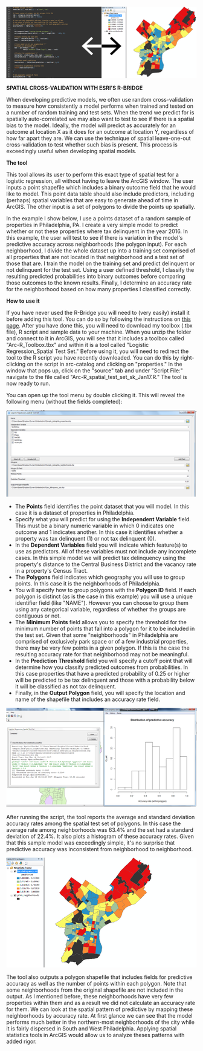 ![](https://github.com/simonkassel/R-ArcGIS/blob/master/Images/post_banner_2-01.png)

**SPATIAL CROSS-VALIDATION WITH ESRI'S R-BRIDGE**

When developing predictive models, we often use random cross-validation to measure how consistently a model performs when trained and tested on a number of random training and test sets. When the trend we predict for is spatially auto-correlated we may also want to test to see if there is a spatial bias to the model. Ideally, the model will predict as accurately for an outcome at location X as it does for an outcome at location Y, regardless of how far apart they are. We can use the technique of spatial leave-one-out cross-validation to test whether such bias is present. This process is exceedingly useful when developing spatial models. 

**The tool**

This tool allows its user to perform this exact type of spatial test for a logistic regression, all without having to leave the ArcGIS window. The user inputs a point shapefile which includes a binary outcome field that he would like to model. This point data table should also include predictors, including (perhaps) spatial variables that are easy to generate ahead of time in ArcGIS. The other input is a set of polygons to divide the points up spatially.

In the example I show below, I use a points dataset of a random sample of properties in Philadelphia, PA. I create a very simple model to predict whether or not these properties where tax delinquent in the year 2016. In this example, the user will test to see if there is variation in the model's predictive accuracy across neighborhoods (the polygon input). For each neighborhood, I divide the whole dataset up into a training set comprised of all properties that are not located in that neighborhood and a test set of those that are. I train the model on the training set and predict delinquent or not delinquent for the test set. Using a user defined threshold, I classify the resulting predicted probabilities into binary outcomes before comparing those outcomes to the known results. Finally, I determine an accuracy rate for the neighborhood based on how many properties I classified correctly.

**How to use it**

If you have never used the R-Bridge you will need to (very easily) install it before adding this tool. You can do so by following the instructions on [this page](https://github.com/R-ArcGIS/r-bridge-install). After you have done this, you will need to download my toolbox (.tbx file), R script and sample data to your machine. When you unzip the folder and connect to it in ArcGIS, you will see that it includes a toolbox called "Arc-R_Toolbox.tbx" and within it is a tool called "Logistic Regression_Spatial Test Set." Before using it, you will need to redirect the tool to the R script you have recently downloaded. You can do this by right-clicking on the script in arc-catalog and clicking on "properties." In the window that pops up, click on the "source" tab and under "Script File:" navigate to the file called "Arc-R_spatial_test_set_sk_Jan17.R." The tool is now ready to run. 

You can open up the tool menu by double clicking it. This will reveal the following menu (without the fields completed):

![](https://github.com/simonkassel/R-ArcGIS/blob/master/Images/tool_menu.png)

- The **Points** field identifies the point dataset that you will model. In this case it is a dataset of properties in Philadelphia.
- Specify what you will predict for using the **Independent Variable** field. This must be a binary numeric variable in which 0 indicates one outcome and 1 indicates another. In this case it identifies whether a property was tax delinquent (1) or not tax delinquent (0).
- In the **Dependent Variables** field you will indicate which feature(s) to use as predictors. All of these variables must not include any incomplete cases. In this simple model we will predict tax delinquency using the property's distance to the Central Business District and the vacancy rate in a property's Census Tract.
- The **Polygons** field indicates which geography you will use to group points. In this case it is the neighborhoods of Philadelphia.
- You will specify how to group polygons with the **Polygon ID** field. If each polygon is distinct (as is the case in this example) you will use a unique identifier field (like "NAME"). However you can choose to group them using any categorical variable, regardless of whether the groups are contiguous or not.
- The **Minimum Points** field allows you to specify the threshold for the minimum number of points that fall into a polygon for it to be included in the test set. Given that some "neighborhoods" in Philadelphia are comprised of exclusively park space or of a few industrial properties, there may be very few points in a given polygon. If this is the case the resulting accuracy rate for that neighborhood may not be meaningful. 
- In the **Prediction Threshold** field you will specify a cutoff point that will determine how you classify predicted outcomes from probabilities. In this case properties that have a predicted probability of 0.25 or higher will be predicted to be tax delinquent and those with a probability below it will be classified as not tax delinquent.
- Finally, in the **Output Polygon** field, you will specify the location and name of the shapefile that includes an accuracy rate field.

![](https://github.com/simonkassel/R-ArcGIS/blob/master/Images/histogram.png)

After running the script, the tool reports the average and standard deviation accuracy rates among the spatial test set of polygons. In this case the average rate among neighborhoods was 63.4% and the set had a standard deviation of 22.4%.  It also plots a histogram of these accuracy rates. Given that this sample model was exceedingly simple, it's no surprise that predictive accuracy was inconsistent from neighborhood to neighborhood.

![](https://github.com/simonkassel/R-ArcGIS/blob/master/Images/accuracy_map.png)

The tool also outputs a polygon shapefile that includes fields for predictive accuracy as well as the number of points within each polygon. Note that some neighborhoods from the original shapefile are not included in the output. As I mentioned before, these neighborhoods have very few properties within them and as a result we did not calculate an accuracy rate for them. We can look at the spatial pattern of predictive by mapping these neighborhoods by accuracy rate. At first glance we can see that the model performs much better in the northern-most neighborhoods of the city while it is fairly dispersed in South and West Philadelphia. Applying spatial statistics tools in ArcGIS would allow us to analyze theses patterns with added rigor.
